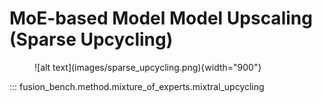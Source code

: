 # MoE-based Model Model Upscaling (Sparse Upcycling)

<figure markdown="span">
    ![alt text](images/sparse_upcycling.png){width="900"}
</figure>


::: fusion_bench.method.mixture_of_experts.mixtral_upcycling


[^1]: Sparse Upcycling: Training Mixture-of-Experts from Dense Checkpoints. http://arxiv.org/abs/2212.05055